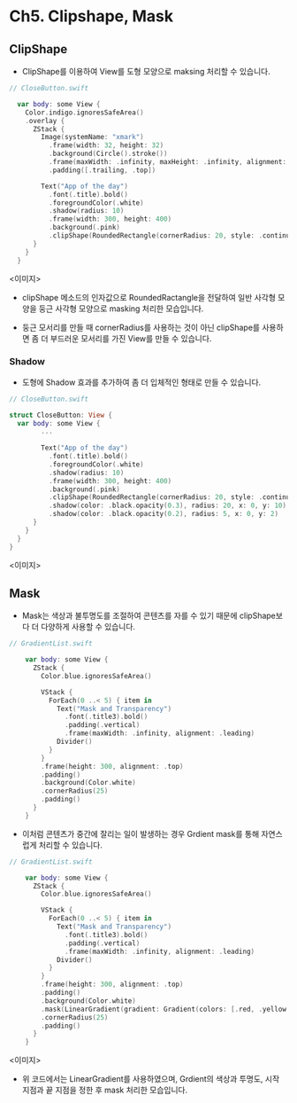 # Ch5. Clipshape, Mask

## ClipShape
- ClipShape를 이용하여 View를 도형 모양으로 maksing 처리할 수 있습니다.

```swift
// CloseButton.swift

  var body: some View {
    Color.indigo.ignoresSafeArea()
    .overlay {
      ZStack {
        Image(systemName: "xmark")
          .frame(width: 32, height: 32)
          .background(Circle().stroke())
          .frame(maxWidth: .infinity, maxHeight: .infinity, alignment: .topTrailing)
          .padding([.trailing, .top])

        Text("App of the day")
          .font(.title).bold()
          .foregroundColor(.white)
          .shadow(radius: 10)
          .frame(width: 300, height: 400)
          .background(.pink)
          .clipShape(RoundedRectangle(cornerRadius: 20, style: .continuous))
      }
    }
  }
```
<이미지>

- clipShape 메소드의 인자값으로 RoundedRactangle을 전달하여 일반 사각형 모양을 둥근 사각형 모양으로 masking 처리한 모습입니다.

- 둥근 모서리를 만들 때 cornerRadius를 사용하는 것이 아닌 clipShape를 사용하면 좀 더 부드러운 모서리를 가진 View를 만들 수 있습니다.

### Shadow

- 도형에 Shadow 효과를 추가하여 좀 더 입체적인 형태로 만들 수 있습니다.

```swift
// CloseButton.swift

struct CloseButton: View {
  var body: some View {
        ...
        
        Text("App of the day")
          .font(.title).bold()
          .foregroundColor(.white)
          .shadow(radius: 10)
          .frame(width: 300, height: 400)
          .background(.pink)
          .clipShape(RoundedRectangle(cornerRadius: 20, style: .continuous))
          .shadow(color: .black.opacity(0.3), radius: 20, x: 0, y: 10)
          .shadow(color: .black.opacity(0.2), radius: 5, x: 0, y: 2)
      }
    }
  }
}
```

<이미지>

## Mask
- Mask는 색상과 불투명도를 조절하여 콘텐츠를 자를 수 있기 때문에 clipShape보다 더 다양하게 사용할 수 있습니다.

```swift
// GradientList.swift

    var body: some View {
      ZStack {
        Color.blue.ignoresSafeArea()

        VStack {
          ForEach(0 ..< 5) { item in
            Text("Mask and Transparency")
              .font(.title3).bold()
              .padding(.vertical)
              .frame(maxWidth: .infinity, alignment: .leading)
            Divider()
          }
        }
        .frame(height: 300, alignment: .top)
        .padding()
        .background(Color.white)
        .cornerRadius(25)
        .padding()
      }
    }
```
- 이처럼 콘텐츠가 중간에 잘리는 일이 발생하는 경우 Grdient mask를 통해 자연스럽게 처리할 수 있습니다.

```swift
// GradientList.swift

    var body: some View {
      ZStack {
        Color.blue.ignoresSafeArea()

        VStack {
          ForEach(0 ..< 5) { item in
            Text("Mask and Transparency")
              .font(.title3).bold()
              .padding(.vertical)
              .frame(maxWidth: .infinity, alignment: .leading)
            Divider()
          }
        }
        .frame(height: 300, alignment: .top)
        .padding()
        .background(Color.white)
        .mask(LinearGradient(gradient: Gradient(colors: [.red, .yellow.opacity(0.8), .green.opacity(0)]), startPoint: .top, endPoint: .bottom))
        .cornerRadius(25)
        .padding()
      }
    }
```
 
<이미지>

- 위 코드에서는 LinearGradient를 사용하였으며, Grdient의 색상과 투명도, 시작 지점과 끝 지점을 정한 후 mask 처리한 모습입니다.
